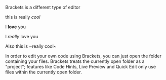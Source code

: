 Brackets is a different type of editor

this is really _cool_

I **love** you

I _really_ love you

Also this is ~really cool~

In order to edit your own code using Brackets, you can just open the folder containing your files.
Brackets treats the currently open folder as a "project"; features like Code Hints, Live Preview and
Quick Edit only use files within the currently open folder.
 
